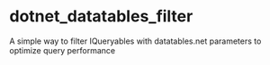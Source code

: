 # dotnet_datatables_filter
A simple way to filter IQueryables with datatables.net parameters to optimize query performance
